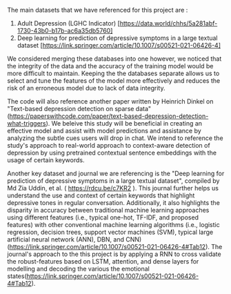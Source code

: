 The main datasets that we have referenced for this project are :
1) Adult Depression (LGHC Indicator) [https://data.world/chhs/5a281abf-1730-43b0-b17b-ac6a35db5760]
2) Deep learning for prediction of depressive symptoms in a large textual dataset [https://link.springer.com/article/10.1007/s00521-021-06426-4]


We considered merging these databases into one however, we noticed that the integrity of the data and the accuracy of the training model would be more difficult to maintain. Keeping the the databases separate allows us to select and tune the features of the model more effectively and reduces the risk of an erroneous model due to lack of data integrity.

The code will also reference another paper written by Heinrich Dinkel on "Text-based depression detection on sparse data" (https://paperswithcode.com/paper/text-based-depression-detection-what-triggers). We beleive this study will be beneficial in creating an effective model and assist with model predictions and assistance by analyzing the subtle cues users will drop in chat. We intend to reference the study's approach to real-world approach to context-aware detection of depression by using pretrained contextual sentence embeddings with the usage of certain keywords.

Another key dataset and journal we are referencing is the "Deep learning for prediction of depressive symptoms in a large textual dataset", compiled by Md Zia Uddin, et al. ( https://rdcu.be/c7KR2 ). This journal further helps us understand the use and context of certain keywords that highlight depressive tones in regular conversation. Additionally, it also highlights the disparity in accuracy between traditional machine learning approaches using different features (i.e., typical one-hot, TF-IDF, and proposed features) with other conventional machine learning algorithms (i.e., logistic regression, decision trees, support vector machines (SVM), typical large artificial neural network (ANN), DBN, and CNN) (https://link.springer.com/article/10.1007/s00521-021-06426-4#Tab12). The journal's approach to the this project is by applying a RNN to cross validate the robust-features  based on LSTM, attention, and dense layers for modelling and decoding the various the emotional states(https://link.springer.com/article/10.1007/s00521-021-06426-4#Tab12).

